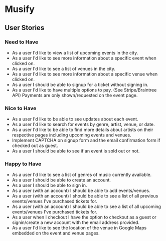 # Musify

## User Stories

### Need to Have
- As a user I'd like to view a list of upcoming events in the city.
- As a user I'd like to see more information about a specific event when clicked on.
- As a user I'd like to see a list of venues in the city.
- As a user I'd like to see more information about a specific venue when clicked on.
- As a user I should be able to signup for a ticket without signing in.
- As a user I'd like to have multiple options to pay. (See Stripe/Braintree API) Payments are only shown/requested on the event page.

### Nice to Have
- As a user I'd like to be able to see updates about each event.
- As a user I'd like to search for events by genre, artist, venue, or date.
- As a user I'd like to be able to find more details about artists on their respective pages including upcoming events and venues.
- Implement CAPTCHA on signup form and the email confirmation form if checked out as guest.
- As a user I should be able to see if an event is sold out or not.

### Happy to Have
- As a user I'd like to see a list of genres of music currently available.
- As a user I should be able to create an account.
- As a user I should be able to sign in.
- As a user (with an account) I should be able to add events/venues.
- As a user (with an account) I should be able to see a list of all previous events/venues I've purchased tickets for.
- As a user (with an account) I should be able to see a list of all upcoming events/venues I've purchased tickets for.
- As a user when I checkout I have the option to checkout as a guest or signin/create a new account with the email address provided.
- As a user I'd like to see the location of the venue in Google Maps embedded on the event and venue pages.






